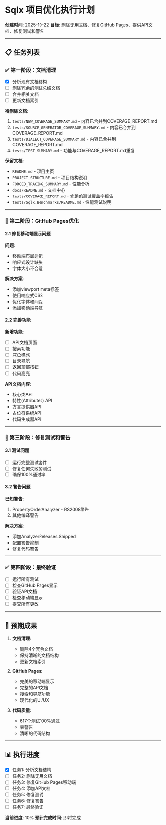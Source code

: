 # Sqlx 项目优化执行计划

**创建时间**: 2025-10-22
**目标**: 删除无用文档、修复GitHub Pages、提供API文档、修复测试和警告

---

## 📋 任务列表

### ✅ 第一阶段：文档清理
- [x] 分析现有文档结构
- [ ] 删除冗余的测试总结文档
- [ ] 合并相关文档
- [ ] 更新文档索引

**待删除文档**:
1. `tests/NEW_COVERAGE_SUMMARY.md` - 内容已合并到COVERAGE_REPORT.md
2. `tests/SOURCE_GENERATOR_COVERAGE_SUMMARY.md` - 内容已合并到COVERAGE_REPORT.md
3. `tests/DIALECT_COVERAGE_SUMMARY.md` - 内容已合并到COVERAGE_REPORT.md
4. `tests/TEST_SUMMARY.md` - 功能与COVERAGE_REPORT.md重复

**保留文档**:
- `README.md` - 项目主页
- `PROJECT_STRUCTURE.md` - 项目结构说明
- `FORCED_TRACING_SUMMARY.md` - 性能分析
- `docs/README.md` - 文档中心
- `tests/COVERAGE_REPORT.md` - 完整的测试覆盖率报告
- `tests/Sqlx.Benchmarks/README.md` - 性能测试说明

---

### 🔧 第二阶段：GitHub Pages优化

#### 2.1 修复移动端显示问题
**问题**:
- 移动端布局适配
- 响应式设计缺失
- 字体大小不合适

**解决方案**:
- 添加viewport meta标签
- 使用响应式CSS
- 优化字体和间距
- 添加移动端导航

#### 2.2 完善功能
**新增功能**:
- [ ] API文档页面
- [ ] 搜索功能
- [ ] 深色模式
- [ ] 目录导航
- [ ] 返回顶部按钮
- [ ] 代码高亮

**API文档内容**:
- 核心类API
- 特性(Attributes) API
- 方言提供器API
- 占位符系统API
- 代码生成器API

---

### 🐛 第三阶段：修复测试和警告

#### 3.1 测试问题
- [ ] 运行完整测试套件
- [ ] 修复任何失败的测试
- [ ] 确保100%通过率

#### 3.2 警告问题
**已知警告**:
1. PropertyOrderAnalyzer - RS2008警告
2. 其他编译警告

**解决方案**:
- 添加AnalyzerReleases.Shipped
- 配置警告抑制
- 修复代码警告

---

### ✅ 第四阶段：最终验证

- [ ] 运行所有测试
- [ ] 检查GitHub Pages显示
- [ ] 验证API文档
- [ ] 检查移动端显示
- [ ] 提交所有更改

---

## 🎯 预期成果

1. **文档清理**:
   - 删除4个冗余文档
   - 保持清晰的文档结构
   - 更新文档索引

2. **GitHub Pages**:
   - 完美的移动端显示
   - 完整的API文档
   - 搜索和导航功能
   - 现代化的UI/UX

3. **代码质量**:
   - 617个测试100%通过
   - 零警告
   - 清晰的代码结构

---

## 📊 执行进度

- [x] 任务1: 分析文档结构
- [ ] 任务2: 删除无用文档
- [ ] 任务3: 修复GitHub Pages移动端
- [ ] 任务4: 添加API文档
- [ ] 任务5: 修复测试
- [ ] 任务6: 修复警告
- [ ] 任务7: 最终验证

**当前进度**: 10%
**预计完成时间**: 即将完成

